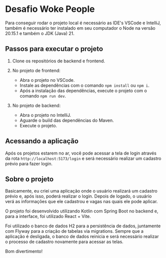 # Desafio Woke People

Para conseguir rodar o projeto local é necessário as IDE's VSCode e IntelliJ, 
também é necessário ter instalado em seu computador o Node na versão 20.15.1 e também o JDK (Java) 21.

## Passos para executar o projeto

1. Clone os repositórios de backend e frontend.

2. No projeto de frontend:
    - Abra o projeto no VSCode.
    - Instale as dependências com o comando `npm install` ou `npm i`.
    - Após a instalação das dependências, execute o projeto com o comando `npm run dev`.

3. No projeto de backend:
    - Abra o projeto no IntelliJ.
    - Aguarde o build das dependências do Maven.
    - Execute o projeto.

## Acessando a aplicação

Após os projetos estarem no ar, você pode acessar a tela de login através da rota `http://localhost:5173/login` e será necessário realizar um cadastro prévio para fazer login.

## Sobre o projeto

Basicamente, eu criei uma aplicação onde o usuário realizará um cadastro prévio e, após isso, poderá realizar o login. Depois de logado, o usuário verá as informações que ele cadastrou e vagas nas quais ele pode aplicar.

O projeto foi desenvolvido utilizando Kotlin com Spring Boot no backend e, para a interface, foi utilizado React + Vite.

Foi utilizado o banco de dados H2 para a persistência de dados, juntamente com Flyway para a criação de tabelas via migrations. Sempre que a aplicação é desligada, o banco de dados reinicia e será necessário realizar o processo de cadastro novamente para acessar as telas.

Bom divertimento!
